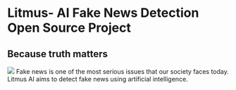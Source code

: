 # Litmus- AI Fake News Detection Open Source Project
## Because truth matters
<img src="https://qrius.com/wp-content/uploads/2018/04/Fake-news-Wins_eorepo.jpg"></img>
Fake news is one of the most serious issues that our society faces today.
Litmus AI aims to detect fake news using artificial intelligence.
